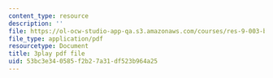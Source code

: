 ```yaml
---
content_type: resource
description: ''
file: https://ol-ocw-studio-app-qa.s3.amazonaws.com/courses/res-9-003-brains-minds-and-machines-summer-course-summer-2015/53bc3e340585f2b27a31df523b964a25_2304728.pdf
file_type: application/pdf
resourcetype: Document
title: 3play pdf file
uid: 53bc3e34-0585-f2b2-7a31-df523b964a25
---
```

